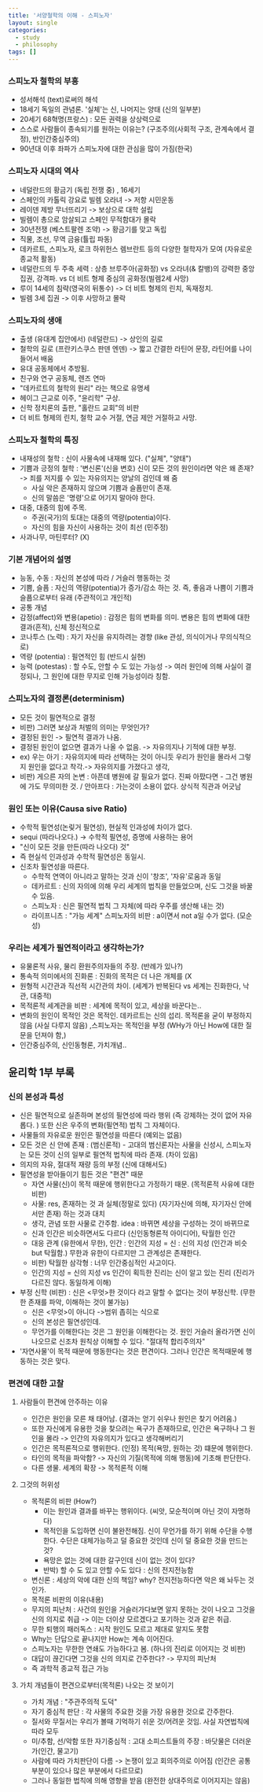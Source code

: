 ```yaml
---
title: '서양철학의 이해 - 스피노자'
layout: single
categories:
  - study
  - philosophy
tags: []
---
```


### 스피노자 철학의 부흥

- 성서해석 (text)로써의 해석
- 18세기 독일의 관념론. '실체'는 신, 나머지는 양태 (신의 일부분)
- 20세기 68혁명(프랑스) : 모든 권력을 상상력으로
- 스스로 사람들이 종속되기를 원하는 이유는? (구조주의(사회적 구조, 관계속에서 결정), 반인간중심주의)
- 90년대 이후 좌파가 스피노자에 대한 관심을 많이 가짐(한국)

### 스피노자 시대의 역사

- 네덜란드의 황금기 (독립 전쟁 중) , 16세기
- 스페인의 카톨릭 강요로 빌렘 오라녀 -> 저항 시민운동
- 레이덴 제방 무너뜨리기 -> 보상으로 대학 설립
- 빌렘이 총으로 암살되고 스페인 무적함대가 몰락
- 30년전쟁 (베스트팔렌 조약) -> 황금기를 맞고 독립
- 직물, 조선, 무역 금융(튤립 파동)
- 데카르트, 스피노자, 로크 하위헌스 렘브란트 등의 다양한 철학자가 모여 (자유로운 종교적 활동)
- 네덜란드의 두 주축 세력 : 상층 브루주아(공화정) vs 오라녀(& 칼뱅)의 강력한 중앙집권, 강격파. vs 더 비트 형제 중심의 공화정(빌렘2세 사망)
- 루이 14세의 침략(영국의 뒤통수) -> 더 비트 형제의 린치, 독재정치.
- 빌렘 3세 집권 -> 이후 사망하고 몰락

### 스피노자의 생애

- 출생 (유대계 집안에서) (네덜란드) -> 상인의 길로
- 철학의 길로 (프란키스쿠스 판덴 엔덴)  -> 짧고 간결한 라틴어 문장, 라틴어를 나이들어서 배움
- 유대 공동체에서 추방됨.
- 친구와 연구 공동체, 렌즈 연마
- "데카르트의 철학의 원리" 라는 책으로 유명세
- 헤이그 근교로 이주, "윤리학" 구상.
- 신학 정치론의 출판, "홀란드 교회"의 비판
- 더 비트 형제의 린치, 철학 교수 거절, 연금 제안 거절하고 사망.

### 스피노자 철학의 특징

- 내재성의 철학 : 신이 사물속에 내재해 있다. ("실체", "양태")
- 기쁨과 긍정의 철학 : '변신론'(신을 변호) 신이 모든 것의 원인이라면 악은 왜 존재? -> 죄를 저지를 수 있는 자유의지는 양날의 검인데 왜 줌
  - 사실 악은 존재하지 않으며 기쁨과 슬픔만이 존재.
  - 신의 말씀은 '명령'으로 어기지 말아야 한다.
- 대중, 대중의 힘에 주목. 
  - 주권(국가)의 토대는 대중의 역량(potentia)이다. 
  - 자신의 힘을 자신이 사용하는 것이 최선 (민주정)
- 사과나무, 마틴루터? (X)

### 기본 개념어의 설명

- 능동, 수동 : 자신의 본성에 따라 / 거슬러 행동하는 것
- 기쁨, 슬픔 : 자신의 역량(potentia)가 증가/감소 하는 것. 즉, 좋음과 나쁨이 기쁨과 슬픔으로부터 유래 (주관적이고 개인적)
- 공통 개념
- 감정(affect)와 변용(apetio) : 감정은 힘의 변화를 의미. 변용은 힘의 변화에 대한 결과(흔적), 신체 정신적으로
- 코나투스 (노력) : 자기 자신을 유지하려는 경향 (like 관성, 의식이거나 무의식적으로)
- 역량 (potentia) : 필연적인 힘 (반드시 실현)
- 능력 (potestas) : 할 수도, 안할 수 도 있는 가능성 -> 여러 원인에 의해 사실이 결정되나, 그 원인에 대한 무지로 인해 가능성이라 칭함.

### 스피노자의 결정론(determinism)

- 모든 것이 필연적으로 결정 
- 비판) 그러면 보상과 처벌의 의미는 무엇인가?
- 결정된 원인 -> 필연적 결과가 나옴.
- 결정된 원인이 없으면 결과가 나올 수 없음. -> 자유의지나 기적에 대한 부정.
- ex) 우는 아기 : 자유의지에 따라 선택하는 것이 아니듯 우리가 원인을 몰라서 그렇지 원인을 없다고 착각.-> 자유의지를 가졌다고 생각,
- 비판) 게으른 자의 논변 : 아픈데 병원에 갈 필요가 없다. 진짜 아팠다면 - 그건 병원에 가도 무의미한 것. / 안아프다 : 가는것이 소용이 없다. 상식적 직관과 어긋남

### 원인 또는 이유(Causa sive Ratio)

- 수학적 필연성(논맂거 필연성), 현실적 인과성에 차이가 없다.
- sequi (따라나오다.) -> 수학적 필연성, 증명에 사용하는 용어
- "신이 모든 것을 만든(따라 나오다) 것"
- 즉 현실석 인과성과 수학적 필연성은 동일시.
- 신조차 필연성을 따른다.
  - 수학적 연역이 아니라고 말하는 것과 신이 '창조', '자유'로움과 동일
  - 데카르트 : 신의 자의에 의해 우리 세계의 법칙을 만들었으며, 신도 그것을 바꿀 수 있음.
  - 스피노자 : 신은 필연적 법칙 그 자체(에 따라 우주를 생산해 내는 것)
  - 라이프니츠 : "가능 세계" 스피노자의 비판 : a이면서 not a일 수가 없다. (모순성)

### 우리는 세계가 필연적이라고 생각하는가?

- 유물론적 사유, 물리 환원주의자들의 주장. (반례가 있나?)
- 통속적 의미에서의 진화론 : 진화의 목적은 더 나은 개체를 (X
- 원형적 시간관과 직선적 시간관의 차이. (세계가 반복된다 vs 세계는 진화한다, 낙관, 대중적)
- 목적론적 세계관을 비판 : 세계에 목적이 있고, 세상을 바꾼다는..
- 변화의 원인이 목적인 것은 목적인. 데카르트는 신의 섭리. 목적론을 굳이 부정하지 않음 (사실 다루지 않음) ,스피노자는 목적인을 부정 (WHy가 아닌 How에 대한 질문을 던져야 함,)
- 인간중심주의, 신인동형론, 가치개념..

## 윤리학 1부 부록

### 신의 본성과 특성

- 신은 필연적으로 실존하며 본성의 필연성에 따라 행위 (즉 강제하는 것이 없어 자유롭다. ) 또한 신은 우주의 변화(필연적) 법칙 그 자체이다.
- 사물들의 자유로운 원인은 필연성을 따른다 (예외는 없음)
- 모든 것은 신 안에 존재 : (범신론적) - 고대의 범신론자는 사물을 신성시, 스피노자는 모든 것이 신의 일부로 필연적 법칙에 따라 존재. (차이 있음)
- 의지의 자유, 절대적 재량 등의 부정 (신에 대해서도)
- 필연성을 받아들이기 힘든 것은 "편견" 때문
  - 자연 사물(신)이 목적 때문에 행위한다고 가정하기 때문. (목적론적 사유에 대한 비판)
  - 사물: res, 존재하는 것 과 실체(정말로 있다) (자기자신에 의해, 자기자신 안에서만 존재) 하는 것과 대치
  - 생각, 관념 또한 사물로 간주함. idea : 바뀌면 세상을 구성하는 것이 바뀌므로
  - 신과 인간은 비슷하면서도 다르다 (신인동형론적 아이디어), 탁월한 인간
  - 대응 관계 (유한에서 무한), 인간 : 인간의 지성 = 신 : 신의 지성 (인간과 비슷 but 탁월함.) 무한과 유한이 다르지만 그 관계성은 존재한다.
  - 비판) 탁월한 삼각형 : 너무 인간중심적인 사고이다. 
  - 인간의 지성 = 신의 지성 vs 인간이 획득한 진리는 신이 알고 있는 진리 (진리가 다르진 않다. 동일하게 이해)
- 부정 신학 (비판) : 신은 <무엇>한 것이다 라고 말할 수 없다는 것이 부정신학. (무한한 존재를 파악, 이해하는 것이 불가능)
  - 신은 <무엇>이 아니다 ->범위 좁히는 식으로
  - 신의 본성은 필연성인데.
  - 무언가를 이해한다는 것은 그 원인을 이해한다는 것. 원인 거슬러 올라가면 신이 나오므로 신조차 원칙상 이해할 수 있다. "절대적 합리주의자"
- '자연사물'이 목적 때문에 행동한다는 것은 편견이다. 그러나 인간은 목적때문에 행동하는 것은 맞다.

### 편견에 대한 고찰

1. 사람들이 편견에 안주하는 이유

    - 인간은 원인을 모른 채 태어남. (결과는 얻기 쉬우나 원인은 찾기 어려움.)
    - 또한 자신에게 유용한 것을 찾으려는 욕구가 존재하므로, 인간은 욕구하나 그 원인을 몰라 -> 인간의 자유의지가 있다고 생각해버리기
    - 인간은 목적론적으로 행위한다. (인정)  목적(욕망, 원하는 것) 떄문에 행위한다.
    - 타인의 목적을 파악함? -> 자신의 기질(목적에 의해 행동)에 기초해 판단한다.
    - 다른 생물. 세계의 확장 -> 목적론적 이해


2. 그것의 허위성

    - 목적론의 비판 (How?)
      - 이는 원인과 결과를 바꾸는 행위이다. (씨앗, 모순적이며 아닌 것이 자명하다)
      - 목적인을 도입하면 신이 불완전해짐. 신이 무언가를 하기 위해 수단을 수행한다. 수단은 대체가능하고 덜 중요한 것인데 신이 덜 중요한 것을 만드는 것?
      - 욕망은 없는 것에 대한 갈구인데 신이 없는 것이 있다?
      - 반박) 할 수 도 있고 안할 수도 있다 : 신의 전지전능함
    - 변신론 : 세상의 악에 대한 신의 책임? why? 전지전능하다면 악은 왜 놔두는 것인가. 
    - 목적론 비판의 이유(내용)
    - 무지의 피난처 : 사건의 원인을 거슬러가다보면 알지 못하는 것이 나오고 그것을 신의 의지로 취급 -> 이는 더이상 모르겠다고 포기하는 것과 같은 취급.
    - 무한 퇴행의 패러독스  : 시작 원인도 모르고 제대로 알지도 못함
    - Why는 단답으로 끝나지만 How는 계속 이어진다. 
    - 스피노자는 무한한 연쇄도 가능하다고 봄. (하나의 진리로 이어지는 것 비판)
    - 대답이 끊긴다면 그것을 신의 의지로 간주한다? -> 무지의 피난처
    - 즉 과학적 종교적 접근 가능

3. 가치 개념들이 편견으로부터(목적론) 나오는 것 보이기

     - 가치 개념 : "주관주의적 도덕"
     - 자기 중심적 판단 :  각 사물의 주요한 것을 가장 유용한 것으로 간주한다.
     - 질서와 무질서는 우리가 볼때 기억하기 쉬운 것/어려운 것임. 사실 자연법칙에 따라 모두
     - 미/추함, 선/악함 또한 자기중심적 : 고대 소피스트들의 주장 : 바닷물은 더러운가(인간, 물고기)
     - 사람에 따라 가치판단이 다름 -> 논쟁이 있고 회의주의로 이어짐 (인간은 공통부분이 있으나 많은 부분에서 다르므로)
     - 그러나 동일한 법칙에 의해 영향을 받음 (완전한 상대주의로 이어지지는 않음)


